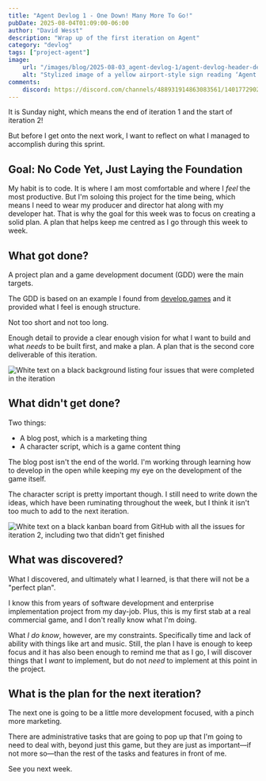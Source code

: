 ```yaml
---
title: "Agent Devlog 1 - One Down! Many More To Go!"
pubDate: 2025-08-04T01:09:00-06:00
author: "David Wesst"
description: "Wrap up of the first iteration on Agent"
category: "devlog"
tags: ["project-agent"]
image: 
    url: "/images/blog/2025-08-03_agent-devlog-1/agent-devlog-header-devlog1.png"
    alt: "Stylized image of a yellow airport-style sign reading ‘Agent’ with an icon of a person holding a phone beside a kiosk. The background shows a faded terminal with a lone figure walking beneath arched ceilings. Text at the bottom reads ‘Devlog #1’."
comments:
    discord: https://discord.com/channels/488931914863083561/1401772902931763261
---
```


It is Sunday night, which means the end of iteration 1 and the start of iteration 2!

But before I get onto the next work, I want to reflect on what I managed to accomplish during this sprint.

## Goal: No Code Yet, Just Laying the Foundation

My habit is to code. It is where I am most comfortable and where I _feel_ the most productive. But I'm soloing this project for the time being, which means I need to wear my producer and director hat along with my developer hat. That is why the goal for this week was to focus on creating a solid plan. A plan that helps keep me centred as I go through this week to week.

## What got done?

A project plan and a game development document (GDD) were the main targets. 

The GDD is based on an example I found from [develop.games](https://develop.games) and it provided what I feel is enough structure.

Not too short and not too long.

Enough detail to provide a clear enough vision for what I want to build and what _needs_ to be built first, and make a plan. A plan that is the second core deliverable of this iteration. 

![White text on a black background listing four issues that were completed in the iteration](iteration_1_done.png)

## What didn't get done?

Two things:

- A blog post, which is a marketing thing
- A character script, which is a game content thing

The blog post isn't the end of the world. I'm working through learning how to develop in the open while keeping my eye on the development of the game itself.

The character script is pretty important though. I still need to write down the ideas, which have been ruminating throughout the week, but I think it isn't too much to add to the next iteration.

![White text on a black kanban board from GitHub with all the issues for iteration 2, including two that didn't get finished](iteration_1_carryover.png)

## What was discovered?

What I discovered, and ultimately what I learned, is that there will not be a "perfect plan". 

I know this from years of software development and enterprise implementation project from my day-job. Plus, this is my first stab at a real commercial game, and I don't really know what I'm doing. 

What _I do know_, however, are my constraints. Specifically time and lack of ability with things like art and music. Still, the plan I have is enough to keep focus and it has also been enough to remind me that as I go, I will discover things that I _want_ to implement, but do not _need_ to implement at this point in the project.

## What is the plan for the next iteration?

The next one is going to be a little more development focused, with a pinch more marketing.

There are administrative tasks that are going to pop up that I'm going to need to deal with, beyond just this game, but they are just as important—if not more so—than the rest of the tasks and features in front of me.

See you next week.
